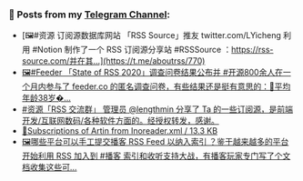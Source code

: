 ### 📰 Posts from my [Telegram Channel](https://t.me/s/aboutrss):
<!-- BLOG-POST-LIST:START -->
- [🖼#资源 订阅源数据库网站 「RSS Source」推友 twitter.com/LYicheng 利用 #Notion 制作了一个 RSS 订阅源分享站 #RSSSource ：https://rss-source.com/并在其...](https://t.me/aboutrss/770)
- [🖼#Feeder 「State of RSS 2020」调查问卷结果公布并 #开源800余人在一个月内参与了 feeder.co 的匿名调查问卷，有些结果还是挺有意思的：🔸平均年龄38岁�...](https://t.me/aboutrss/769)
- [#资源「RSS 交流群」 管理员 @lengthmin 分享了 Ta 的一些订阅源，是前端开发/互联网数码/各种软件方面的。经授权转发，感谢。](https://t.me/aboutrss/768)
- [📎Subscriptions of Artin from Inoreader.xml / 13.3 KB](https://t.me/aboutrss/767)
- [🖼哪些平台可以手工提交播客 RSS Feed 以纳入索引 ？鉴于越来越多的平台开始利用 RSS 加入到 #播客 索引和收听支持大战，有播客玩家专门写了个文档收集这些可...](https://t.me/aboutrss/765)
<!-- BLOG-POST-LIST:END -->

<!--
**AboutRSS/AboutRSS** is a ✨ _special_ ✨ repository because its `README.md` (this file) appears on your GitHub profile.

Here are some ideas to get you started:

- 🔭 I’m currently working on ...
- 🌱 I’m currently learning ...
- 👯 I’m looking to collaborate on ...
- 🤔 I’m looking for help with ...
- 💬 Ask me about ...
- 📫 How to reach me: ...
- 😄 Pronouns: ...
- ⚡ Fun fact: ...
-->

